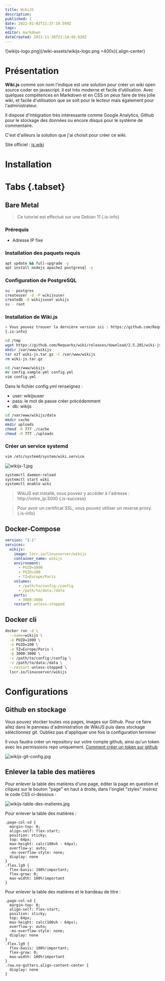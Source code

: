 ```yaml
---
title: WikiJS
description: 
published: 1
date: 2022-01-02T11:37:19.599Z
tags: 
editor: markdown
dateCreated: 2021-11-30T21:24:49.010Z
---
```


![wikijs-logo.png](/wiki-assets/wikijs-logo.png =400x){.align-center}


# Présentation
**Wiki.js** comme son nom l’indique est une solution pour créer un wiki open source coder en javascript. Il est très moderne et facile d’utilisation. Avec quelques compétences en Markdown et en CSS on peux faire de très jolie wiki, et facile d'utilisation que se soit pour le lecteur mais également pour l'administrateur.

Il dispose d'intégration très intéressante comme Google Analytics, Github pour le stockage des données ou encore disqus pour le système de commentaire. 

C'est d'ailleurs la solution que j'ai choisit pour créer ce wiki. 

Site officiel : [js.wiki](https://js.wiki/)


# Installation
# Tabs {.tabset}
## Bare Metal
> Ce tutoriel est effectué sur une Debian 11
{.is-info}

### Prérequis
- Adresse IP fixe

### Installation des paquets requis
```bash
apt update && full-upgrade -y
apt install nodejs apache2 postgresql -y
```
### Configuration de PostgreSQL
```bash
su - postgres
createuser -d -P wikijsuser
createdb -O wikijsuser wikijs
su - root
```
### Installation de Wiki.js
```bash
> Vous pouvez trouver la dernière version ici : https://github.com/Requarks/wiki/releases
{.is-info}

cd /tmp
wget https://github.com/Requarks/wiki/releases/download/2.5.201/wiki-js.tar.gz
mkdir /var/www/wikijs
tar xzf wiki-js.tar.gz -C /var/www/wikijs
rm wiki-js.tar.gz

cd /var/www/wikijs
mv config.sample.yml config.yml
vim config.yml
```
Dans le fichier config.yml renseignez :
- user: wikijsuser
- pass: le mot de passe créer précédemment
- db: wikijs

```bash
cd /var/www/wikijs/data
mkdir cache
mkdir uploads
chmod -R 777 ./cache
chmod -R 777 ./uploads
```
### Créer un service systemd
```bash
vim /etc/systemd/system/wiki.service
```
![wikijs-1.jpg](/self-hosted/wikijs/wikijs-1.jpg)

```bash
systemctl daemon-reload
systemctl start wiki
systemctl enable wiki
```

> WikiJS est installé, vous pouvez y accéder à l'adresse : http://votre_ip:3000
{.is-success}

> Pour avoir un certificat SSL, vous pouvez utiliser un reverse proxy.
{.is-info}



## Docker-Compose
```yaml
version: "2.1"
services:
  wikijs:
    image: lscr.io/linuxserver/wikijs
    container_name: wikijs
    environment:
      - PUID=1000
      - PGID=100
      - TZ=Europe/Paris
    volumes:
      - /path/to/config:/config
      - /path/to/data:/data
    ports:
      - 3000:3000
    restart: unless-stopped
```
## Docker cli 
```bash
docker run -d \
  --name=wikijs \
  -e PUID=1000 \
  -e PGID=100 \
  -e TZ=Europe/Paris \
  -p 3000:3000 \
  -v /path/to/config:/config \
  -v /path/to/data:/data \
  --restart unless-stopped \
  lscr.io/linuxserver/wikijs
```
# Configurations
## Github en stockage

Vous pouvez stocker toutes vos pages, images sur Github. Pour ce faire allez dans le panneau d'administration de WikiJS puis dans stockage séléctionnez git. Oubliez pas d'appliquer une fois la configuration terminer

Il vous faudra créer un repository sur votre compte github, ainsi qu'un token avec les permissions repo uniquement. [Comment créer un token sur github](https://docs.github.com/en/authentication/keeping-your-account-and-data-secure/creating-a-personal-access-token)

![wikijs-git-config.jpg](/wiki-assets/wikijs-git-config.jpg)

## Enlever la table des matières

Pour enlever la table des matières d'une page, éditer la page en question et cliquez sur le bouton "page" en haut à droite, dans l'onglet "styles" insérez le code CSS ci-dessous :

![wikijs-table-des-matieres.jpg](/wiki-assets/wikijs-table-des-matieres.jpg)

Pour enlever la table des matières :

```
.page-col-sd {
  margin-top: 0;
  align-self: flex-start;
  position: sticky;
  top: 64px;
  max-height: calc(100vh - 64px);
  overflow-y: auto;
  -ms-overflow-style: none;
  display: none
}
.flex.lg9 {
  flex-basis: 100%!important;
  flex-grow: 0;
  max-width: 100%!important
}
```
Pour enlever la table des matières et le bandeau de titre :
```
.page-col-sd {
  margin-top: 0;
  align-self: flex-start;
  position: sticky;
  top: 64px;
  max-height: calc(100vh - 64px);
  overflow-y: auto;
  -ms-overflow-style: none;
  display: none
}
.flex.lg9 {
  flex-basis: 100%!important;
  flex-grow: 0;
  max-width: 100%!important
}
.row.no-gutters.align-content-center {
  display: none
}
```
